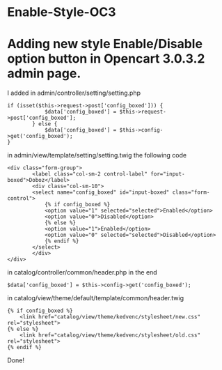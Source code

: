 # Enable-Style-OC3
# Adding new style Enable/Disable option button in Opencart 3.0.3.2 admin page.


I added in admin/controller/setting/setting.php

```
if (isset($this->request->post['config_boxed'])) {
			$data['config_boxed'] = $this->request->post['config_boxed'];
		} else {
			$data['config_boxed'] = $this->config->get('config_boxed');
}
```

in admin/view/template/setting/setting.twig the following code

```
<div class="form-group">
        <label class="col-sm-2 control-label" for="input-boxed">Doboz</label>
        <div class="col-sm-10">
        <select name="config_boxed" id="input-boxed" class="form-control">
            {% if config_boxed %}
            <option value="1" selected="selected">Enabled</option>
            <option value="0">Disabled</option>
            {% else %}
            <option value="1">Enabled</option>
            <option value="0" selected="selected">Disabled</option>
            {% endif %}
        </select>
        </div>
</div> 
```

in catalog/controller/common/header.php in the end

```
$data['config_boxed'] = $this->config->get('config_boxed');
```

in catalog/view/theme/default/template/common/header.twig 

```
{% if config_boxed %} 
	<link href="catalog/view/theme/kedvenc/stylesheet/new.css" rel="stylesheet">
{% else %} 
	<link href="catalog/view/theme/kedvenc/stylesheet/old.css" rel="stylesheet">
{% endif %}
```

Done!